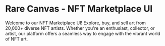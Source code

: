 # Rare Canvas - NFT Marketplace UI

Welcome to our NFT Marketplace UI! Explore, buy, and sell art from 20,000+ diverse NFT artists. Whether you're an enthusiast, collector, or artist, our platform offers a seamless way to engage with the vibrant world of NFT art.